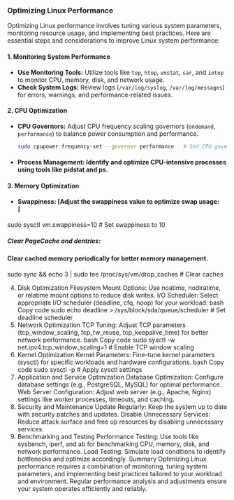 ### Optimizing Linux Performance

Optimizing Linux performance involves tuning various system parameters, monitoring resource usage, and implementing best practices. Here are essential steps and considerations to improve Linux system performance:

#### 1. Monitoring System Performance

- **Use Monitoring Tools:** Utilize tools like `top`, `htop`, `vmstat`, `sar`, and `iotop` to monitor CPU, memory, disk, and network usage.
- **Check System Logs:** Review logs (`/var/log/syslog`, `/var/log/messages`) for errors, warnings, and performance-related issues.

#### 2. CPU Optimization

- **CPU Governors:** Adjust CPU frequency scaling governors (`ondemand`, `performance`) to balance power consumption and performance.
  ```bash
  sudo cpupower frequency-set --governor performance   # Set CPU governor to performance


- #### Process Management: Identify and optimize CPU-intensive processes using tools like pidstat and ps.
#### 3. Memory Optimization
- #### Swappiness: [Adjust the swappiness value to optimize swap usage: <br>]
sudo sysctl vm.swappiness=10   # Set swappiness to 10

##### Clear PageCache and dentries: 
#### Clear cached memory periodically for better memory management.
sudo sync && echo 3 | sudo tee /proc/sys/vm/drop_caches   # Clear caches

4. Disk Optimization
Filesystem Mount Options: Use noatime, nodiratime, or relatime mount options to reduce disk writes.
I/O Scheduler: Select appropriate I/O scheduler (deadline, cfq, noop) for your workload:
bash
Copy code
sudo echo deadline > /sys/block/sda/queue/scheduler   # Set deadline scheduler
5. Network Optimization
TCP Tuning: Adjust TCP parameters (tcp_window_scaling, tcp_tw_reuse, tcp_keepalive_time) for better network performance.
bash
Copy code
sudo sysctl -w net.ipv4.tcp_window_scaling=1   # Enable TCP window scaling
6. Kernel Optimization
Kernel Parameters: Fine-tune kernel parameters (sysctl) for specific workloads and hardware configurations.
bash
Copy code
sudo sysctl -p   # Apply sysctl settings
7. Application and Service Optimization
Database Optimization: Configure database settings (e.g., PostgreSQL, MySQL) for optimal performance.
Web Server Configuration: Adjust web server (e.g., Apache, Nginx) settings like worker processes, timeouts, and caching.
8. Security and Maintenance
Update Regularly: Keep the system up to date with security patches and updates.
Disable Unnecessary Services: Reduce attack surface and free up resources by disabling unnecessary services.
9. Benchmarking and Testing
Performance Testing: Use tools like sysbench, iperf, and ab for benchmarking CPU, memory, disk, and network performance.
Load Testing: Simulate load conditions to identify bottlenecks and optimize accordingly.
Summary
Optimizing Linux performance requires a combination of monitoring, tuning system parameters, and implementing best practices tailored to your workload and environment. Regular performance analysis and adjustments ensure your system operates efficiently and reliably.
